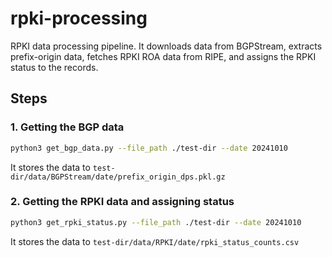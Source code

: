 # rpki-processing
RPKI data processing pipeline. It downloads data from BGPStream, extracts prefix-origin data, fetches RPKI ROA data from RIPE, and assigns the RPKI status to the records.

## Steps
### 1. Getting the BGP data
```bash
python3 get_bgp_data.py --file_path ./test-dir --date 20241010
```
It stores the data to `test-dir/data/BGPStream/date/prefix_origin_dps.pkl.gz`
### 2. Getting the RPKI data and assigning status
```bash
python3 get_rpki_status.py --file_path ./test-dir --date 20241010
```
It stores the data to `test-dir/data/RPKI/date/rpki_status_counts.csv`
